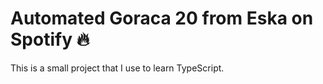 # Automated Goraca 20 from Eska on Spotify 🔥

This is a small project that I use to learn TypeScript.
